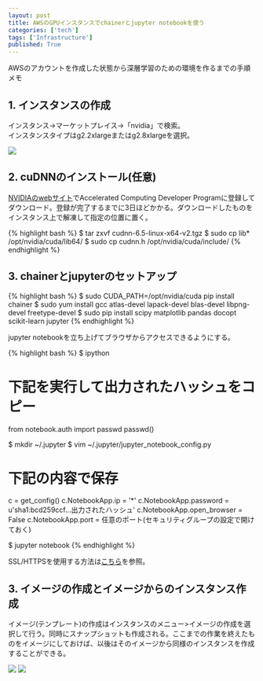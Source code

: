 ```yaml
---
layout: post
title: AWSのGPUインスタンスでchainerとjupyter notebookを使う
categories: ['tech']
tags: ['Infrastructure']
published: True
---
```


AWSのアカウントを作成した状態から深層学習のための環境を作るまでの手順メモ

## 1. インスタンスの作成

インスタンス->マーケットプレイス->「nvidia」で検索。<br>インスタンスタイプはg2.2xlargeまたはg2.8xlargeを選択。

<img src="https://dl.dropboxusercontent.com/u/12208857/img/aws-chainer01.png" class="image-on-frame-medium">

## 2. cuDNNのインストール(任意)

[NVIDIAのwebサイト](https://developer.nvidia.com/cudnn)でAccelerated Computing Developer Programに登録してダウンロード。登録が完了するまでに3日ほどかかる。ダウンロードしたものをインスタンス上で解凍して指定の位置に置く。

{% highlight bash %}
$ tar zxvf cudnn-6.5-linux-x64-v2.tgz
$ sudo cp lib* /opt/nvidia/cuda/lib64/
$ sudo cp cudnn.h /opt/nvidia/cuda/include/
{% endhighlight %}

## 3. chainerとjupyterのセットアップ

{% highlight bash %}
$ sudo CUDA_PATH=/opt/nvidia/cuda pip install chainer
$ sudo yum install gcc atlas-devel lapack-devel blas-devel libpng-devel freetype-devel
$ sudo pip install scipy matplotlib pandas docopt scikit-learn jupyter
{% endhighlight %}

jupyter notebookを立ち上げてブラウザからアクセスできるようにする。

{% highlight bash %}
$ ipython
# 下記を実行して出力されたハッシュをコピー
from notebook.auth import passwd
passwd()

$ mkdir ~/.jupyter
$ vim ~/.jupyter/jupyter_notebook_config.py
# 下記の内容で保存
c = get_config()
c.NotebookApp.ip = '*'
c.NotebookApp.password = u'sha1:bcd259ccf...出力されたハッシュ'
c.NotebookApp.open_browser = False
c.NotebookApp.port = 任意のポート(セキュリティグループの設定で開けておく)

$ jupyter notebook
{% endhighlight %}

SSL/HTTPSを使用する方法は[こちら](http://jupyter-notebook.readthedocs.io/en/latest/public_server.html)を参照。

## 3. イメージの作成とイメージからのインスタンス作成

イメージ(テンプレート)の作成はインスタンスのメニュー>イメージの作成を選択して行う。同時にスナップショットも作成される。ここまでの作業を終えたものをイメージにしておけば、以後はそのイメージから同様のインスタンスを作成することができる。

<img src="https://dl.dropboxusercontent.com/u/12208857/img/aws-chainer02.png" class="image-on-frame-medium">

<img src="https://dl.dropboxusercontent.com/u/12208857/img/aws-chainer03.png" class="image-on-frame-medium">